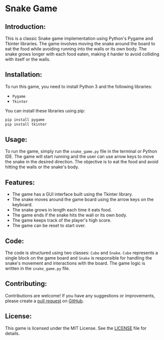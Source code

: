 # Snake Game

## Introduction:
This is a classic Snake game implementation using Python's Pygame and Tkinter libraries. The game involves moving the snake around the board to eat the food while avoiding running into the walls or its own body. The snake grows longer with each food eaten, making it harder to avoid colliding with itself or the walls.

## Installation:
To run this game, you need to install Python 3 and the following libraries:

- `Pygame`
- `Tkinter`

You can install these libraries using pip:
```python
pip install pygame
pip install tkinter
```
## Usage:
To run the game, simply run the `snake_game.py` file in the terminal or Python IDE. The game will start running and the user can use arrow keys to move the snake in the desired direction. The objective is to eat the food and avoid hitting the walls or the snake's body.

## Features:
- The game has a GUI interface built using the Tkinter library.
- The snake moves around the game board using the arrow keys on the keyboard.
- The snake grows in length each time it eats food.
- The game ends if the snake hits the wall or its own body.
- The game keeps track of the player's high score.
- The game can be reset to start over.
## Code:
The code is structured using two classes: `Cube` and `Snake`. `Cube` represents a single block on the game board and `Snake` is responsible for handling the snake's movement and interactions with the board. The game logic is written in the `snake_game.py` file.

## Contributing:
Contributions are welcome! If you have any suggestions or improvements, please create a [pull request](https://github.com/TheHumanoidTyphoon/snake-game/pulls) on [GitHub](https://github.com/TheHumanoidTyphoon/snake-game).

## License:
This game is licensed under the MIT License. See the [LICENSE](https://github.com/TheHumanoidTyphoon/snake-game/blob/master/LICENSE) file for details.
